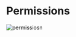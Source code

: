 # Permissions


![permissiosn](https://github.com/VictorFloresJuarez/Workshop-Bots-on-Discord/blob/main/Resources/permissions.png?raw=true)
